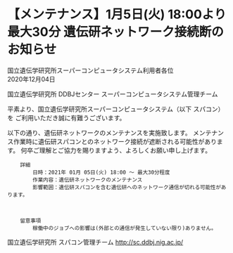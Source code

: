 
# 【メンテナンス】1月5日(火) 18:00より最大30分 遺伝研ネットワーク接続断のお知らせ

国立遺伝学研究所スーパーコンピュータシステム利用者各位<br>
2020年12月04日

国立遺伝学研究所 DDBJセンター スーパーコンピュータシステム管理チーム

 

平素より、国立遺伝学研究所スーパーコンピュータシステム（以下 スパコン）を ご利用いただき誠に有難うございます。

以下の通り、遺伝研ネットワークのメンテナンスを実施致します。
メンテナンス作業時に遺伝研スパコンとのネットワーク接続が遮断される可能性があります。
何卒ご理解とご協力を賜りますよう、よろしくお願い申し上げます。

 
```
    詳細
        日時：2021年 01月 05日(火) 18:00 ～ 最大30分程度
        作業内容：遺伝研ネットワークのメンテナンス
        影響範囲：遺伝研スパコンを含む遺伝研へのネットワーク通信が切れる可能性があります。

 

    留意事項
        稼働中のジョブへの影響は(外部との通信が発生していない限り)ありません。
```
 

国立遺伝学研究所 スパコン管理チーム
http://sc.ddbj.nig.ac.jp/
